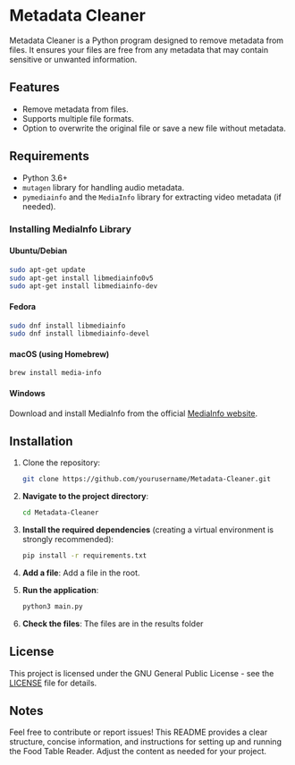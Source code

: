 # Metadata Cleaner

Metadata Cleaner is a Python program designed to remove metadata from files. It ensures your files are free from any metadata that may contain sensitive or unwanted information.

## Features

- Remove metadata from files.
- Supports multiple file formats.
- Option to overwrite the original file or save a new file without metadata.

## Requirements

- Python 3.6+
- `mutagen` library for handling audio metadata.
- `pymediainfo` and the `MediaInfo` library for extracting video metadata (if needed).

### Installing MediaInfo Library

#### Ubuntu/Debian

```bash
sudo apt-get update
sudo apt-get install libmediainfo0v5
sudo apt-get install libmediainfo-dev
```

#### Fedora

```bash
sudo dnf install libmediainfo
sudo dnf install libmediainfo-devel
```

#### macOS (using Homebrew)

```bash
brew install media-info
```

#### Windows

Download and install MediaInfo from the official [MediaInfo website](https://mediaarea.net/en/MediaInfo/Download/Windows).

## Installation

1. Clone the repository:

    ```bash
    git clone https://github.com/yourusername/Metadata-Cleaner.git
   ```

2. **Navigate to the project directory**:
   ```bash
   cd Metadata-Cleaner
   ```   

3. **Install the required dependencies** (creating a virtual environment is strongly recommended):
   ```bash
   pip install -r requirements.txt
   ```

4. **Add a file**: Add a file in the root.

5. **Run the application**:
   ```bash
   python3 main.py
   ```
6. **Check the files**: The files are in the results folder


## License
This project is licensed under the GNU General Public License - see the [LICENSE](LICENSE) file for details.

## Notes
Feel free to contribute or report issues! This README provides a clear structure, concise information, and instructions for setting up and running the Food Table Reader. Adjust the content as needed for your project.